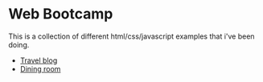 # Web Bootcamp

This is a collection of different html/css/javascript examples that i've been doing.

- [Travel blog](https://github.com/FlorCicero/WebBootcamp/tree/master/travel_blog)
- [Dining room](https://github.com/FlorCicero/WebBootcamp/tree/master/dining_room)
